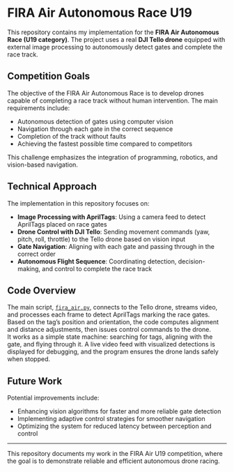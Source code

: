 # FIRA Air Autonomous Race U19

This repository contains my implementation for the **FIRA Air Autonomous Race (U19 category)**. The project uses a real **DJI Tello drone** equipped with external image processing to autonomously detect gates and complete the race track.

## Competition Goals

The objective of the FIRA Air Autonomous Race is to develop drones capable of completing a race track without human intervention. The main requirements include:

- Autonomous detection of gates using computer vision  
- Navigation through each gate in the correct sequence  
- Completion of the track without faults  
- Achieving the fastest possible time compared to competitors  

This challenge emphasizes the integration of programming, robotics, and vision-based navigation.

## Technical Approach

The implementation in this repository focuses on:

- **Image Processing with AprilTags**: Using a camera feed to detect AprilTags placed on race gates  
- **Drone Control with DJI Tello**: Sending movement commands (yaw, pitch, roll, throttle) to the Tello drone based on vision input  
- **Gate Navigation**: Aligning with each gate and passing through in the correct order  
- **Autonomous Flight Sequence**: Coordinating detection, decision-making, and control to complete the race track  

## Code Overview

The main script, [`fira_air.py`](./fira_air.py), connects to the Tello drone, streams video, and processes each frame to detect AprilTags marking the race gates. Based on the tag’s position and orientation, the code computes alignment and distance adjustments, then issues control commands to the drone.  
It works as a simple state machine: searching for tags, aligning with the gate, and flying through it. A live video feed with visualized detections is displayed for debugging, and the program ensures the drone lands safely when stopped.

## Future Work

Potential improvements include:

- Enhancing vision algorithms for faster and more reliable gate detection  
- Implementing adaptive control strategies for smoother navigation  
- Optimizing the system for reduced latency between perception and control  

---

This repository documents my work in the FIRA Air U19 competition, where the goal is to demonstrate reliable and efficient autonomous drone racing.
